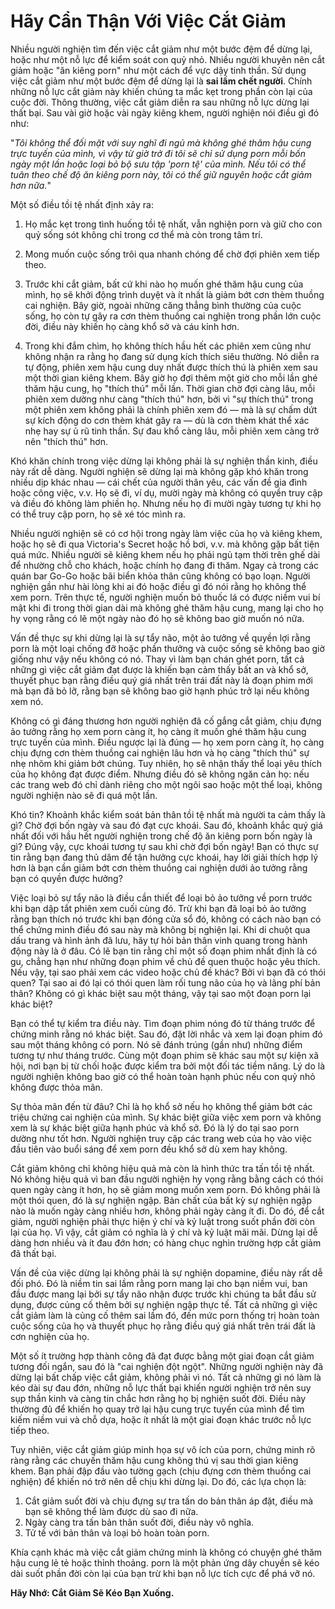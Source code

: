 # Hãy Cẩn Thận Với Việc Cắt Giảm

Nhiều người nghiện tìm đến việc cắt giảm như một bước đệm để dừng lại, hoặc như một nỗ lực để kiểm soát con quỷ nhỏ. Nhiều người khuyên nên cắt giảm hoặc "ăn kiêng porn" như một cách để vực dậy tinh thần. Sử dụng việc cắt giảm như một bước đệm để dừng lại là **sai lầm chết người**. Chính những nỗ lực cắt giảm này khiến chúng ta mắc kẹt trong phần còn lại của cuộc đời. Thông thường, việc cắt giảm diễn ra sau những nỗ lực dừng lại thất bại. Sau vài giờ hoặc vài ngày kiêng khem, người nghiện nói điều gì đó như:

"*Tôi không thể đối mặt với suy nghĩ đi ngủ mà không ghé thăm hậu cung trực tuyến của mình, vì vậy từ giờ trở đi tôi sẽ chỉ sử dụng porn mỗi bốn ngày một lần hoặc loại bỏ bộ sưu tập 'porn tệ' của mình. Nếu tôi có thể tuân theo chế độ ăn kiêng porn này, tôi có thể giữ nguyên hoặc cắt giảm hơn nữa.*"

Một số điều tồi tệ nhất định xảy ra:

1.  Họ mắc kẹt trong tình huống tồi tệ nhất, vẫn nghiện porn và giữ cho con quỷ sống sót không chỉ trong cơ thể mà còn trong tâm trí.

2.  Mong muốn cuộc sống trôi qua nhanh chóng để chờ đợi phiên xem tiếp theo.

3.  Trước khi cắt giảm, bất cứ khi nào họ muốn ghé thăm hậu cung của mình, họ sẽ khởi động trình duyệt và ít nhất là giảm bớt cơn thèm thuồng cai nghiện. Bây giờ, ngoài những căng thẳng bình thường của cuộc sống, họ còn tự gây ra cơn thèm thuồng cai nghiện trong phần lớn cuộc đời, điều này khiến họ càng khổ sở và cáu kỉnh hơn.

4.  Trong khi đắm chìm, họ không thích hầu hết các phiên xem cũng như không nhận ra rằng họ đang sử dụng kích thích siêu thường. Nó diễn ra tự động, phiên xem hậu cung duy nhất được thích thú là phiên xem sau một thời gian kiêng khem. Bây giờ họ đợi thêm một giờ cho mỗi lần ghé thăm hậu cung, họ "thích thú" mỗi lần. Thời gian chờ đợi càng lâu, mỗi phiên xem dường như càng "thích thú" hơn, bởi vì "sự thích thú" trong một phiên xem không phải là chính phiên xem đó — mà là sự chấm dứt sự kích động do cơn thèm khát gây ra — dù là cơn thèm khát thể xác nhẹ hay sự ủ rũ tinh thần. Sự đau khổ càng lâu, mỗi phiên xem càng trở nên "thích thú" hơn.

Khó khăn chính trong việc dừng lại không phải là sự nghiện thần kinh, điều này rất dễ dàng. Người nghiện sẽ dừng lại mà không gặp khó khăn trong nhiều dịp khác nhau — cái chết của người thân yêu, các vấn đề gia đình hoặc công việc, v.v. Họ sẽ đi, ví dụ, mười ngày mà không có quyền truy cập và điều đó không làm phiền họ. Nhưng nếu họ đi mười ngày tương tự khi họ có thể truy cập porn, họ sẽ xé tóc mình ra.

Nhiều người nghiện sẽ có cơ hội trong ngày làm việc của họ và kiêng khem, hoặc họ sẽ đi qua Victoria's Secret hoặc hồ bơi, v.v. mà không gặp bất tiện quá mức. Nhiều người sẽ kiêng khem nếu họ phải ngủ tạm thời trên ghế dài để nhường chỗ cho khách, hoặc chính họ đang đi thăm. Ngay cả trong các quán bar Go-Go hoặc bãi biển khỏa thân cũng không có bạo loạn. Người nghiện gần như hài lòng khi ai đó hoặc điều gì đó nói rằng họ không thể xem porn. Trên thực tế, người nghiện muốn bỏ thuốc lá có được niềm vui bí mật khi đi trong thời gian dài mà không ghé thăm hậu cung, mang lại cho họ hy vọng rằng có lẽ một ngày nào đó họ sẽ không bao giờ muốn nó nữa.

Vấn đề thực sự khi dừng lại là sự tẩy não, một ảo tưởng về quyền lợi rằng porn là một loại chống đỡ hoặc phần thưởng và cuộc sống sẽ không bao giờ giống như vậy nếu không có nó. Thay vì làm bạn chán ghét porn, tất cả những gì việc cắt giảm đạt được là khiến bạn cảm thấy bất an và khổ sở, thuyết phục bạn rằng điều quý giá nhất trên trái đất này là đoạn phim mới mà bạn đã bỏ lỡ, rằng bạn sẽ không bao giờ hạnh phúc trở lại nếu không xem nó.

Không có gì đáng thương hơn người nghiện đã cố gắng cắt giảm, chịu đựng ảo tưởng rằng họ xem porn càng ít, họ càng ít muốn ghé thăm hậu cung trực tuyến của mình. Điều ngược lại là đúng — họ xem porn càng ít, họ càng chịu đựng cơn thèm thuồng cai nghiện lâu hơn và họ càng "thích thú" sự nhẹ nhõm khi giảm bớt chúng. Tuy nhiên, họ sẽ nhận thấy thể loại yêu thích của họ không đạt được điểm. Nhưng điều đó sẽ không ngăn cản họ: nếu các trang web đó chỉ dành riêng cho một ngôi sao hoặc một thể loại, không người nghiện nào sẽ đi quá một lần.

Khó tin? Khoảnh khắc kiểm soát bản thân tồi tệ nhất mà người ta cảm thấy là gì? Chờ đợi bốn ngày và sau đó đạt cực khoái. Sau đó, khoảnh khắc quý giá nhất đối với hầu hết người nghiện trong chế độ ăn kiêng porn bốn ngày là gì? Đúng vậy, cực khoái tương tự sau khi chờ đợi bốn ngày! Bạn có thực sự tin rằng bạn đang thủ dâm để tận hưởng cực khoái, hay lời giải thích hợp lý hơn là bạn cần giảm bớt cơn thèm thuồng cai nghiện dưới ảo tưởng rằng bạn có quyền được hưởng?

Việc loại bỏ sự tẩy não là điều cần thiết để loại bỏ ảo tưởng về porn trước khi bạn dập tắt phiên xem cuối cùng đó. Trừ khi bạn đã loại bỏ ảo tưởng rằng bạn thích nó trước khi bạn đóng cửa sổ đó, không có cách nào bạn có thể chứng minh điều đó sau này mà không bị nghiện lại. Khi di chuột qua dấu trang và hình ảnh đã lưu, hãy tự hỏi bản thân vinh quang trong hành động này là ở đâu. Có lẽ bạn tin rằng chỉ một số đoạn phim nhất định là có gu, chẳng hạn như những đoạn phim về chủ đề quen thuộc hoặc yêu thích. Nếu vậy, tại sao phải xem các video hoặc chủ đề khác? Bởi vì bạn đã có thói quen? Tại sao ai đó lại có thói quen làm rối tung não của họ và lãng phí bản thân? Không có gì khác biệt sau một tháng, vậy tại sao một đoạn porn lại khác biệt?

Bạn có thể tự kiểm tra điều này. Tìm đoạn phim nóng đó từ tháng trước để chứng minh rằng nó khác biệt. Sau đó, đặt lời nhắc và xem lại đoạn phim đó sau một tháng không có porn. Nó sẽ đánh trúng (gần như) những điểm tương tự như tháng trước. Cùng một đoạn phim sẽ khác sau một sự kiện xã hội, nơi bạn bị từ chối hoặc được kiểm tra bởi một đối tác tiềm năng. Lý do là người nghiện không bao giờ có thể hoàn toàn hạnh phúc nếu con quỷ nhỏ không được thỏa mãn.

Sự thỏa mãn đến từ đâu? Chỉ là họ khổ sở nếu họ không thể giảm bớt các triệu chứng cai nghiện của mình. Sự khác biệt giữa việc xem porn và không xem là sự khác biệt giữa hạnh phúc và khổ sở. Đó là lý do tại sao porn dường như tốt hơn. Người nghiện truy cập các trang web của họ vào việc đầu tiên vào buổi sáng để xem porn đều khổ sở dù xem hay không.

Cắt giảm không chỉ không hiệu quả mà còn là hình thức tra tấn tồi tệ nhất. Nó không hiệu quả vì ban đầu người nghiện hy vọng rằng bằng cách có thói quen ngày càng ít hơn, họ sẽ giảm mong muốn xem porn. Đó không phải là một thói quen, đó là sự nghiện ngập. Bản chất của bất kỳ sự nghiện ngập nào là muốn ngày càng nhiều hơn, không phải ngày càng ít đi. Do đó, để cắt giảm, người nghiện phải thực hiện ý chí và kỷ luật trong suốt phần đời còn lại của họ. Vì vậy, cắt giảm có nghĩa là ý chí và kỷ luật mãi mãi. Dừng lại dễ dàng hơn nhiều và ít đau đớn hơn; có hàng chục nghìn trường hợp cắt giảm đã thất bại.

Vấn đề của việc dừng lại không phải là sự nghiện dopamine, điều này rất dễ đối phó. Đó là niềm tin sai lầm rằng porn mang lại cho bạn niềm vui, ban đầu được mang lại bởi sự tẩy não nhận được trước khi chúng ta bắt đầu sử dụng, được củng cố thêm bởi sự nghiện ngập thực tế. Tất cả những gì việc cắt giảm làm là củng cố thêm sai lầm đó, đến mức porn thống trị hoàn toàn cuộc sống của họ và thuyết phục họ rằng điều quý giá nhất trên trái đất là cơn nghiện của họ.

Một số ít trường hợp thành công đã đạt được bằng một giai đoạn cắt giảm tương đối ngắn, sau đó là "cai nghiện đột ngột". Những người nghiện này đã dừng lại bất chấp việc cắt giảm, không phải vì nó. Tất cả những gì nó làm là kéo dài sự đau đớn, những nỗ lực thất bại khiến người nghiện trở nên suy sụp thần kinh và càng tin chắc hơn rằng họ bị nghiện suốt đời. Điều này thường đủ để khiến họ quay trở lại hậu cung trực tuyến của mình để tìm kiếm niềm vui và chỗ dựa, hoặc ít nhất là một giai đoạn khác trước nỗ lực tiếp theo.

Tuy nhiên, việc cắt giảm giúp minh họa sự vô ích của porn, chứng minh rõ ràng rằng các chuyến thăm hậu cung không thú vị sau thời gian kiêng khem. Bạn phải đập đầu vào tường gạch (chịu đựng cơn thèm thuồng cai nghiện) để khiến nó trở nên dễ chịu khi dừng lại. Do đó, các lựa chọn là:

1.  Cắt giảm suốt đời và chịu đựng sự tra tấn do bản thân áp đặt, điều mà bạn sẽ không thể làm được dù sao đi nữa.
2.  Ngày càng tra tấn bản thân suốt đời, điều này vô nghĩa.
3.  Tử tế với bản thân và loại bỏ hoàn toàn porn.

Khía cạnh khác mà việc cắt giảm chứng minh là không có chuyện ghé thăm hậu cung lẻ tẻ hoặc thỉnh thoảng. porn là một phản ứng dây chuyền sẽ kéo dài suốt phần đời còn lại của bạn trừ khi bạn nỗ lực tích cực để phá vỡ nó.

**Hãy Nhớ: Cắt Giảm Sẽ Kéo Bạn Xuống.**
